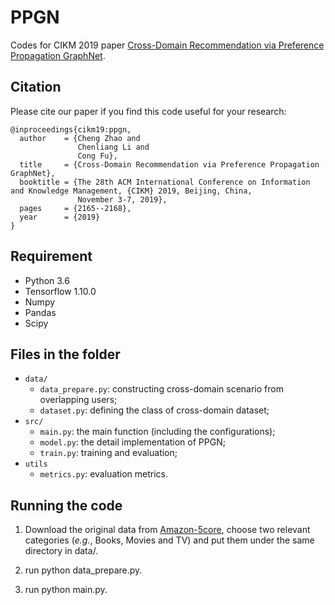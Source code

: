 
# PPGN

Codes for CIKM 2019 paper [Cross-Domain Recommendation via Preference Propagation GraphNet](https://doi.org/10.1145/3357384.3358166).

## Citation

Please cite our paper if you find this code useful for your research:

```
@inproceedings{cikm19:ppgn,
  author    = {Cheng Zhao and
               Chenliang Li and
               Cong Fu},
  title     = {Cross-Domain Recommendation via Preference Propagation GraphNet},
  booktitle = {The 28th ACM International Conference on Information and Knowledge Management, {CIKM} 2019, Beijing, China,
               November 3-7, 2019},
  pages     = {2165--2168},
  year      = {2019}
}
```

## Requirement
* Python 3.6
* Tensorflow 1.10.0
* Numpy
* Pandas
* Scipy


## Files in the folder
- `data/`
  - `data_prepare.py`: constructing cross-domain scenario from overlapping users;
  - `dataset.py`: defining the class of cross-domain dataset;
- `src/`
  - `main.py`: the main function (including the configurations);
  - `model.py`: the detail implementation of PPGN;
  - `train.py`: training and evaluation;
- `utils`
  - `metrics.py`: evaluation metrics.


## Running the code
1. Download the original data from [Amazon-5core](http://jmcauley.ucsd.edu/data/amazon/index.html), 
choose two relevant categories (*e.g.*, Books, Movies and TV) and put them under the same directory in data/.

2. run python data_prepare.py.

3. run python main.py.